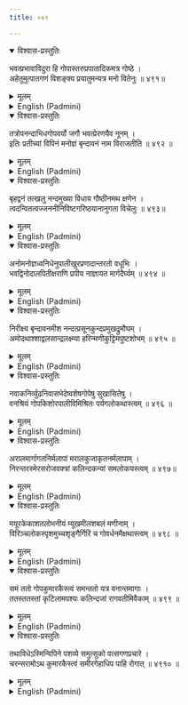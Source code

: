 ```yaml
---
title: ०४९

---
```

<div class="audioEmbed"  caption="सीतालक्ष्मी-वाचनम्" src="https://archive.org/download/nArAyaNIyam-shlokawise-audio/049/049_01.mp3"></div>
<details open><summary>विश्वास-प्रस्तुतिः</summary>

भवत्प्रभावाविदुरा हि गोपास्तरुप्रपातादिकमत्र गोष्ठे ।  
अहेतुमुत्पातगणं विशङ्क्य प्रयातुमन्यत्र मनो वितेनुः ॥ ४९१॥
</details>
<details><summary>मूलम्</summary>

भवत्प्रभावाविदुरा हि गोपास्तरुप्रपातादिकमत्र गोष्ठे ।  
अहेतुमुत्पातगणं विशङ्क्य प्रयातुमन्यत्र मनो वितेनुः ॥ ४९१॥
</details>





<details ><summary>English (Padmini)</summary>

The falling of the trees and other such incidents, which had no rational explanation, disturbed the minds of the Gopas, who felt these were bad omens, as they were not aware of Thy divine glory and power; so they decided to move out of Gokula.

</details>

<div class="audioEmbed"  caption="सीतालक्ष्मी-वाचनम्" src="https://archive.org/download/nArAyaNIyam-shlokawise-audio/049/049_02.mp3"></div>
<details open><summary>विश्वास-प्रस्तुतिः</summary>

तत्रोपनन्दाभिधगोपवर्यो जगौ भवत्प्रेरणयैव नूनम् ।  
इतिः प्रतीच्यां विपिनं मनोज्ञं बृन्दावनं नाम विराजतीति ॥ ४९२ ॥
</details>
<details><summary>मूलम्</summary>

तत्रोपनन्दाभिधगोपवर्यो जगौ भवत्प्रेरणयैव नूनम् ।  
इतिः प्रतीच्यां विपिनं मनोज्ञं बृन्दावनं नाम विराजतीति ॥ ४९२ ॥
</details>





<details ><summary>English (Padmini)</summary>

Then, an elderly, respected Gopa, known as Upananda, prompted by Thee from within, suggested migrating to the fertile and charming forest region of Brindaavana, situated to the west of their present homeland.

</details>

<div class="audioEmbed"  caption="सीतालक्ष्मी-वाचनम्" src="https://archive.org/download/nArAyaNIyam-shlokawise-audio/049/049_03.mp3"></div>
<details open><summary>विश्वास-प्रस्तुतिः</summary>

बृहद्वनं तत्खलु नन्दमुख्या विधाय गौष्ठीनमथ क्षणेन ।  
त्वदन्वितत्वज्जननीनिविष्टगरिष्ठयानानुगता विचेलुः ॥ ४९३॥
</details>
<details><summary>मूलम्</summary>

बृहद्वनं तत्खलु नन्दमुख्या विधाय गौष्ठीनमथ क्षणेन ।  
त्वदन्वितत्वज्जननीनिविष्टगरिष्ठयानानुगता विचेलुः ॥ ४९३॥
</details>





<details ><summary>English (Padmini)</summary>

Then Nanda and others, full of enthusiasm, abandoning their present dwelling place, set out for that dense forest region, trudging behind that big cart, in which Thou wert seated along with Thy mother.

</details>

<div class="audioEmbed"  caption="सीतालक्ष्मी-वाचनम्" src="https://archive.org/download/nArAyaNIyam-shlokawise-audio/049/049_04.mp3"></div>
<details open><summary>विश्वास-प्रस्तुतिः</summary>

अनोमनोज्ञध्वनिधेनुपालीखुरप्रणादान्तरतो वधूभिः ।  
भवद्विनोदालपितीक्षराणि प्रपीय नाज्ञायत मार्गदैर्घ्यम् ॥ ४९४ ॥
</details>
<details><summary>मूलम्</summary>

अनोमनोज्ञध्वनिधेनुपालीखुरप्रणादान्तरतो वधूभिः ।  
भवद्विनोदालपितीक्षराणि प्रपीय नाज्ञायत मार्गदैर्घ्यम् ॥ ४९४ ॥
</details>





<details ><summary>English (Padmini)</summary>

The rhythmic sounds of the rolling carts and the clattering of the hooves of the cows, and Thy sweet incoherent baby prattle, made the journey so enjoyable that nobody knew how long the road to Brindaavana was. 

</details>

<div class="audioEmbed"  caption="सीतालक्ष्मी-वाचनम्" src="https://archive.org/download/nArAyaNIyam-shlokawise-audio/049/049_05.mp3"></div>
<details open><summary>विश्वास-प्रस्तुतिः</summary>

निरीक्ष्य बृन्दावनमीश नन्दत्प्रसूनकुन्दप्रमुखद्रुमौघम् ।  
अमोदथाश्शाद्वलसान्द्रलक्ष्म्या हरिन्मणीकुट्टिमपुष्टशोभम् ॥ ४९५ ॥
</details>
<details><summary>मूलम्</summary>

निरीक्ष्य बृन्दावनमीश नन्दत्प्रसूनकुन्दप्रमुखद्रुमौघम् ।  
अमोदथाश्शाद्वलसान्द्रलक्ष्म्या हरिन्मणीकुट्टिमपुष्टशोभम् ॥ ४९५ ॥
</details>





<details ><summary>English (Padmini)</summary>

Oh Lord ! Thou wert overjoyed to see Brindaavana with its bunches of jasmine creepers in full bloom and the abundance of blossoming Kunda trees. The lush green grassland looked like a floor paved with emeralds. 

</details>

<div class="audioEmbed"  caption="सीतालक्ष्मी-वाचनम्" src="https://archive.org/download/nArAyaNIyam-shlokawise-audio/049/049_06.mp3"></div>
<details open><summary>विश्वास-प्रस्तुतिः</summary>

नवाकनिर्व्युढनिवासभेदेष्वशेषगोपेषु सुखासितेषु ।  
वनश्रियं गोपकिशोरपालीविमिश्रितः पर्यगलोकथास्त्वम् ॥ ४९६ ॥
</details>
<details><summary>मूलम्</summary>

नवाकनिर्व्युढनिवासभेदेष्वशेषगोपेषु सुखासितेषु ।  
वनश्रियं गोपकिशोरपालीविमिश्रितः पर्यगलोकथास्त्वम् ॥ ४९६ ॥
</details>





<details ><summary>English (Padmini)</summary>

Separate new houses were built in the shape of a half moon and the gopas settled down comfortably in their various homes. Then, Thou, along with the other gopa children, wandered leisurely around that forest, enraptured by its beautiful scenery.

</details>

<div class="audioEmbed"  caption="सीतालक्ष्मी-वाचनम्" src="https://archive.org/download/nArAyaNIyam-shlokawise-audio/049/049_07.mp3"></div>
<details open><summary>विश्वास-प्रस्तुतिः</summary>

अरालमार्गागतनिर्मलापां मरालकुजाकृतनर्मलापाम् ।  
निरन्तरस्मेरसरोजवक्त्रां कलिन्दकन्यां समलोकयस्त्वम् ॥ ४९७॥
</details>
<details><summary>मूलम्</summary>

अरालमार्गागतनिर्मलापां मरालकुजाकृतनर्मलापाम् ।  
निरन्तरस्मेरसरोजवक्त्रां कलिन्दकन्यां समलोकयस्त्वम् ॥ ४९७॥
</details>





<details ><summary>English (Padmini)</summary>

The river Kaalindi, (daughter of Kalinda), (also known as Yamuna), with its crystal-clear water, flowing in and out in a winding zigzag path, vibrating with the chattering of the swans sounding like interesting discussions, and the dense growth of blooming lotuses, on its surface seeming to impart an ever smiling face to it, filled Thy heart with joy.

</details>

<div class="audioEmbed"  caption="सीतालक्ष्मी-वाचनम्" src="https://archive.org/download/nArAyaNIyam-shlokawise-audio/049/049_08.mp3"></div>
<details open><summary>विश्वास-प्रस्तुतिः</summary>

मयूरकेकाशतलोभनीयं म्यूखमीलशबलं मणीनाम् ।  
विरिञ्चलोकस्पृशमुच्चशृङ्गैर्गिरिं च गोवर्धनमैक्षथास्त्वम् ॥ ४९८ ॥
</details>
<details><summary>मूलम्</summary>

मयूरकेकाशतलोभनीयं म्यूखमीलशबलं मणीनाम् ।  
विरिञ्चलोकस्पृशमुच्चशृङ्गैर्गिरिं च गोवर्धनमैक्षथास्त्वम् ॥ ४९८ ॥
</details>





<details ><summary>English (Padmini)</summary>

And Thy eyes feasted on the Govardhana mountain, resounding with the cries of numerous peacocks, and shining with a multitude of colours, due to the rays emanating from precious stones and its lofty peaks reaching to the sky, seeming to touch the world of Brahma.

</details>

<div class="audioEmbed"  caption="सीतालक्ष्मी-वाचनम्" src="https://archive.org/download/nArAyaNIyam-shlokawise-audio/049/049_09.mp3"></div>
<details open><summary>विश्वास-प्रस्तुतिः</summary>

समं ततो गोपकुमारकैस्त्वं समन्ततो यत्र वनान्तमागाः ।  
ततस्ततस्तां कृटिलामपश्यः कलिन्दजां रागवतीमिवैकाम् ॥ ४९९ ॥
</details>
<details><summary>मूलम्</summary>

समं ततो गोपकुमारकैस्त्वं समन्ततो यत्र वनान्तमागाः ।  
ततस्ततस्तां कृटिलामपश्यः कलिन्दजां रागवतीमिवैकाम् ॥ ४९९ ॥
</details>





<details ><summary>English (Padmini)</summary>

Wherever Thou wandered with the gopa children, in and out of that forest, the winding river Kaalindi, appeared, like a love-smitten maiden, eagerly awaiting Thy coming.

</details>

<div class="audioEmbed"  caption="सीतालक्ष्मी-वाचनम्" src="https://archive.org/download/nArAyaNIyam-shlokawise-audio/049/049_10.mp3"></div>
<details open><summary>विश्वास-प्रस्तुतिः</summary>

तथाविधेऽस्मिन्विपिने पशव्ये समुत्सुको वत्सगणप्रचारे ।  
चरन्सरामोऽथ कुमारकैस्त्वं समीरगेहाधिप पाहि रोगात् ॥ ४९१० ॥
</details>
<details><summary>मूलम्</summary>

तथाविधेऽस्मिन्विपिने पशव्ये समुत्सुको वत्सगणप्रचारे ।  
चरन्सरामोऽथ कुमारकैस्त्वं समीरगेहाधिप पाहि रोगात् ॥ ४९१० ॥
</details>

<details ><summary>English (Padmini)</summary>

Oh Guruvayurappa ! May Thou who wandered in that forest, with a grassland most suitable for rearing cattle, along with Balarama and other gopa children, tending the calves, guard me against disease.

</details>

